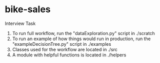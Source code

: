 # bike-sales

Interview Task

1. To run full workflow, run the "dataExploration.py" script in ./scratch
2. To run an example of how things would run in production, run the "exampleDecisionTree.py" script in ./examples
3. Classes used for the workflow are located in ./src
4. A module with helpful functions is located in ./helpers
